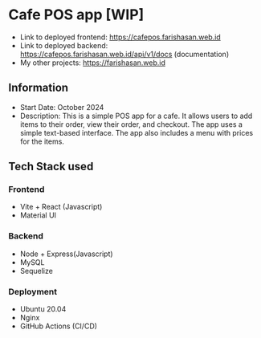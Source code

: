 # Cafe POS app [WIP]
- Link to deployed frontend: https://cafepos.farishasan.web.id
- Link to deployed backend: https://cafepos.farishasan.web.id/api/v1/docs (documentation)
- My other projects: https://farishasan.web.id
## Information
- Start Date: October 2024
- Description:  This is a simple POS app for a cafe. It allows users to add items to their order, view their order, and checkout. The app uses a simple text-based interface. The app also includes a menu with prices for the items.
## Tech Stack used
### Frontend
- Vite + React (Javascript)
- Material UI
### Backend
- Node + Express(Javascript)
- MySQL
- Sequelize
### Deployment
- Ubuntu 20.04
- Nginx
- GitHub Actions (CI/CD)